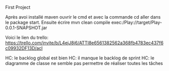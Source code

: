 First Project

Après avoi installé maven ouvrir le cmd et avec la commande cd aller dans le package start. Ensuite écrire mvn clean compile exec:/Play://target/Play-0.0.1-SNAPSHOT.jar

Voici le lien du trello: https://trello.com/invite/b/L4ejJ8j6/ATTI8e6561382562a368fb4783ec437f6c09932DF13D/acl

HC: le backlog global est  bien
HC: il manque le backlog de sprint
HC: le diagramme de classe ne semble pas permettre de réaliser toutes les tâches
